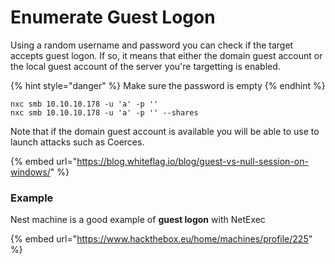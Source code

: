 # Enumerate Guest Logon

Using a random username and password you can check if the target accepts guest logon. If so, it means that either the domain guest account or the local guest account of the server you're targetting is enabled.

{% hint style="danger" %}
Make sure the password is empty
{% endhint %}

```
nxc smb 10.10.10.178 -u 'a' -p '' 
nxc smb 10.10.10.178 -u 'a' -p '' --shares
```

Note that if the domain guest account is available you will be able to use to launch attacks such as Coerces.

{% embed url="https://blog.whiteflag.io/blog/guest-vs-null-session-on-windows/" %}

### Example

Nest machine is a good example of **guest logon** with NetExec

{% embed url="https://www.hackthebox.eu/home/machines/profile/225" %}
